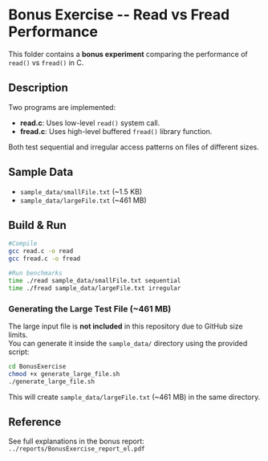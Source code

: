 # Bonus Exercise -- Read vs Fread Performance

This folder contains a **bonus experiment** comparing the performance of
`read()` vs `fread()` in C.

## Description

Two programs are implemented:
- **read.c**: Uses low-level `read()` system call.
- **fread.c**: Uses high-level buffered `fread()` library function.

Both test sequential and irregular access patterns on files of different sizes.

## Sample Data

-   `sample_data/smallFile.txt` (\~1.5 KB)
-   `sample_data/largeFile.txt` (\~461 MB)

## Build & Run

``` bash
#Compile
gcc read.c -o read
gcc fread.c -o fread

#Run benchmarks
time ./read sample_data/smallFile.txt sequential
time ./fread sample_data/largeFile.txt irregular
```

### Generating the Large Test File (~461 MB)

The large input file is **not included** in this repository due to GitHub size limits.  
You can generate it inside the `sample_data/` directory using the provided script:

```bash
cd BonusExercise
chmod +x generate_large_file.sh
./generate_large_file.sh
```

This will create `sample_data/largeFile.txt` (~461 MB) in the same directory.

## Reference

See full explanations in the bonus report:
`../reports/BonusExercise_report_el.pdf`
